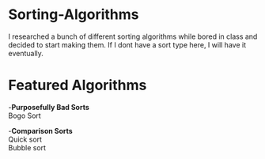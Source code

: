 # Sorting-Algorithms
I researched a bunch of different sorting algorithms while bored in class and decided to start making them. If I dont have a sort type here, I will have it eventually.

# Featured Algorithms

-**Purposefully Bad Sorts**<br /> 
Bogo Sort<br />

-**Comparison Sorts**<br /> 
Quick sort <br /> 
Bubble sort <br />
